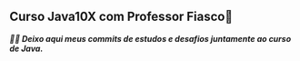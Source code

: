 ## Curso Java10X com Professor Fiasco💫

<b> <i> 👩‍💻 Deixo aqui meus commits de estudos e desafios juntamente ao curso de Java.
